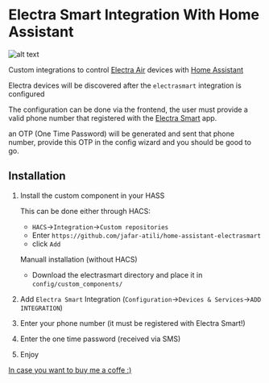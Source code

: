 # Electra Smart Integration With Home Assistant


![alt text](https://brands.home-assistant.io/electrasmart/logo@2x.png)


Custom integrations to control [Electra Air](https://www.electra-air.co.il) devices with [Home Assistant](https://www.home-assistant.io)

Electra devices will be discovered after the `electrasmart` integration is configured

The configuration can be done via the frontend, the user must provide a valid phone number that registered with the [Electra Smart](https://www.electra-air.co.il/page/smart) app.

an OTP (One Time Password) will be generated and sent that phone number, provide this OTP in the config wizard and you should be good to go.

## Installation

1. Install the custom component in your HASS

    This can be done either through HACS:
    * `HACS`->`Integration`->`Custom repositories`
    * Enter `https://github.com/jafar-atili/home-assistant-electrasmart` 
    * click `Add`
    
    Manuall installation (without HACS)
    * Download the electrasmart directory and place it in `config/custom_components/`


2. Add `Electra Smart` Integration (`Configuration`->`Devices & Services`->`ADD INTEGRATION`) 
3. Enter your phone number (it must be registered with Electra Smart!)
4. Enter the one time password (received via SMS) 
5. Enjoy




 [In case you want to buy me a coffe :)](https://paypal.me/jafaratili?country.x=IL&locale.x=he_IL)